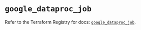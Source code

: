 # `google_dataproc_job`

Refer to the Terraform Registry for docs: [`google_dataproc_job`](https://registry.terraform.io/providers/hashicorp/google/6.48.0/docs/resources/dataproc_job).
